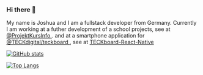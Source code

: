 ### Hi there 👋

<p> My name is Joshua and I am a fullstack developer from Germany. Currently I am working at a futher development of a school projects, see at <a href="https://github.com/ProjektDevLights"> @ProjektKursInfo </a>. and at a smartphone application for <a href="https://github.com/Teck-Digital/teckboard"> @TECKdigital/teckboard </a>, see at <a href="https://github.com/Teck-Digital/teckboard-react-native"> TECKboard-React-Native </a> </p>

[![GitHub stats](https://github-readme-stats.vercel.app/api?username=Jozys&count_private=true)](https://github.com/Jozys)

[![Top Langs](https://github-readme-stats.vercel.app/api/top-langs/?username=Jozys&layout=compact&count_private=true)](https://github.com/Jozys)

<!--
**Jozys/Jozys** is a ✨ _special_ ✨ repository because its `README.md` (this file) appears on your GitHub profile.
